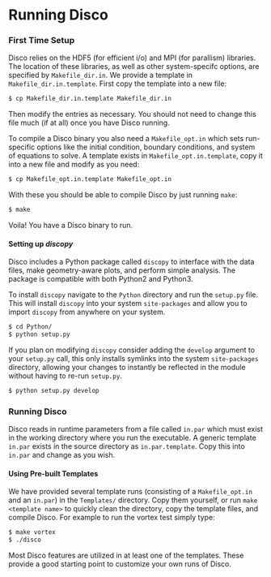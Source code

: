 # Running Disco #

### First Time Setup ###

Disco relies on the HDF5 (for efficient i/o) and MPI (for parallism) libraries. The location of these libraries, as well as other system-specifc options, are specified by `Makefile_dir.in`. We provide a template in `Makefile_dir.in.template`. First copy the template into a new file:

```bash
$ cp Makefile_dir.in.template Makefile_dir.in
```

Then modify the entries as necessary. You should not need to change this file much (if at all) once you have Disco running.

To compile a Disco binary you also need a `Makefile_opt.in` which sets run-specific options like the initial condition, boundary conditions, and system of equations to solve.  A template exists in `Makefile_opt.in.template`, copy it into a new file and modify as you need:

```bash
$ cp Makefile_opt.in.template Makefile_opt.in
```

With these you should be able to compile Disco by just running `make`:

```bash
$ make
```

Voila! You have a Disco binary to run.

#### Setting up *discopy* ####

Disco includes a Python package called `discopy` to interface with the data files, make geometry-aware plots, and perform simple analysis. The package is compatible with both Python2 and Python3.

To install `discopy` navigate to the `Python` directory and run the `setup.py` file.  This will install `discopy` into your system `site-packages` and allow you to import `discopy` from anywhere on your system.  

```bash
$ cd Python/
$ python setup.py
```

If you plan on modifying `discopy` consider adding the `develop` argument to your `setup.py` call, this only installs symlinks into the system `site-packages` directory, allowing your changes to instantly be reflected in the module without having to re-run `setup.py`.

```bash
$ python setup.py develop
```

### Running Disco ###

Disco reads in runtime parameters from a file called `in.par` which must exist in the working directory where you run the executable.  A generic template `in.par` exists in the source directory as `in.par.template`. Copy this into `in.par` and change as you wish.  

#### Using Pre-built Templates ####

We have provided several template runs (consisting of a `Makefile_opt.in` and an `in.par`) in the `Templates/` directory.  Copy them yourself, or run `make <template name>` to quickly clean the directory, copy the template files, and compile Disco.  For example to run the vortex test simply type:

```bash
$ make vortex
$ ./disco
```

Most Disco features are utilized in at least one of the templates. These provide a good starting point to customize your own runs of Disco.
